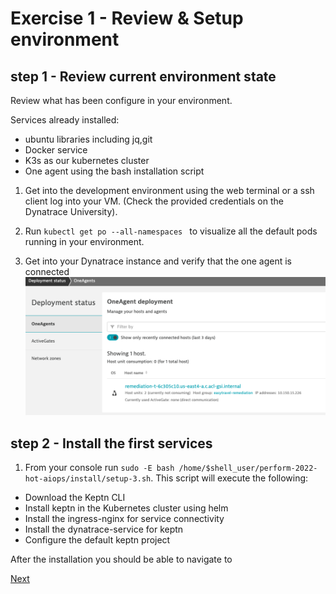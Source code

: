 # Exercise 1 - Review & Setup environment

## step 1 - Review current environment state

Review what has been configure in your environment.

Services already installed:

- ubuntu libraries including jq,git
- Docker service
- K3s as our kubernetes cluster
- One agent using the bash installation script 

1. Get into the development environment
using the web terminal or a ssh client log into your VM. (Check the provided credentials on the Dynatrace University).

2. Run ```kubectl get po --all-namespaces ``` to visualize all the default pods running in your environment. 

3. Get into your Dynatrace instance and verify that the one agent is connected
![deploy](./images/deploy-state.png)

## step 2 - Install the first services

1. From your console run ```sudo -E bash /home/$shell_user/perform-2022-hot-aiops/install/setup-3.sh```.
 This script will execute the following:
 - Download the Keptn CLI
 - Install keptn in the Kubernetes cluster using helm
 - Install the ingress-nginx for service connectivity
 - Install the dynatrace-service for keptn
 - Configure the default keptn project

After the installation you should be able to navigate to 

[Next](./exercise-2.md)